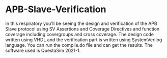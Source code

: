 # APB-Slave-Verification
In this respiratory you'll be seeing the design and verification of the APB Slave protocol using SV Assertions and Coverage Directives and function coverage including covergroups and cross coverage. The design code written using VHDL and the verification part is written using SystemVerilog language.
You can run the compile.do file and can get the results.
The software used is QuestaSim 2021-1.

